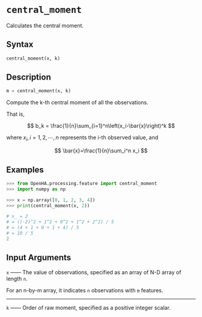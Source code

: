# `central_moment`

Calculates the central moment.

## Syntax

```python
central_moment(x, k)
```

## Description

```python
m = central_moment(x, k)
```

Compute the k-th central moment of all the observations.

That is,

$$
b_k = \frac{1}{n}\sum_{i=1}^n\left(x_i-\bar{x}\right)^k
$$

where $x_i,i=1,2,\cdots,n$ represents the $i$-th observed value, and

$$
\bar{x}=\frac{1}{n}\sum_i^n x_i
$$

## Examples

```python
>>> from OpenHA.processing.feature import central_moment
>>> import numpy as np

>>> x = np.array([0, 1, 2, 3, 4])
>>> print(central_moment(x, 2))

# x_ = 2
# = ((-2)^2 + 1^2 + 0^2 + 1^2 + 2^2) / 5
# = (4 + 1 + 0 + 1 + 4) / 5
# = 10 / 5
2

```

## Input Arguments

`x` —— The value of observations, specified as an array of N-D array of length `n`.

For an n-by-m array, it indicates `n` observations with `m` features.

---

`k` —— Order of raw moment, specified as a positive integer scalar.
